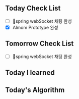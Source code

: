 ## Today Check List

- [ ] spring webSocket 채팅 완성
- [x] Almom Prototype 완성

## Tomorrow Check List

- [ ] spring webSocket 채팅 완성

## Today I learned



## Today's Algorithm

